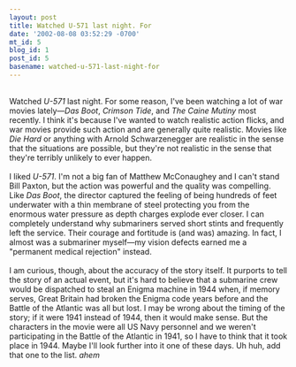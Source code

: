 ```yaml
---
layout: post
title: Watched U-571 last night. For
date: '2002-08-08 03:52:29 -0700'
mt_id: 5
blog_id: 1
post_id: 5
basename: watched-u-571-last-night-for
---
```

<br />Watched <cite>U-571</cite> last night. For some reason, I've been watching a lot of war movies lately&#x2014;<cite>Das Boot</cite>, <cite>Crimson Tide</cite>, and <cite>The Caine Mutiny</cite> most recently. I think it's because I've wanted to watch realistic action flicks, and war movies provide such action and are generally quite realistic. Movies like <cite>Die Hard</cite> or anything with Arnold Schwarzenegger are realistic in the sense that the situations are possible, but they're not realistic in the sense that they're terribly unlikely to ever happen.<br /><br />I liked <cite>U-571</cite>. I'm not a big fan of Matthew McConaughey and I can't stand Bill Paxton, but the action was powerful and the quality was compelling. Like <cite>Das Boot</cite>, the director captured the feeling of being hundreds of feet underwater with a thin membrane of steel protecting you from the enormous water pressure as depth charges explode ever closer. I can completely understand why submariners served short stints and frequently left the service. Their courage and fortitude is (and was) amazing. In fact, I almost was a submariner myself&#x2014;my vision defects earned me a "permanent medical rejection" instead.<br /><br />I am curious, though, about the accuracy of the story itself. It purports to tell the story of an actual event, but it's hard to believe that a submarine crew would be dispatched to steal an Enigma machine in 1944 when, if memory serves, Great Britain had broken the Enigma code years before and the Battle of the Atlantic was all but lost. I may be wrong about the timing of the story; if it were 1941 instead of 1944, then it would make sense. But the characters in the movie were all US Navy personnel and we weren't participating in the Battle of the Atlantic in 1941, so I have to think that it took place in 1944. Maybe I'll look further into it one of these days. Uh huh, add that one to the list. *ahem*<br /><br /><br />
